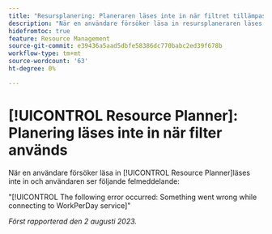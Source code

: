 ```yaml
---
title: "Resursplanering: Planeraren läses inte in när filtret tillämpas"
description: "När en användare försöker läsa in resursplaneraren läses inte planeraren in och användaren ser ett felmeddelande."
hidefromtoc: true
feature: Resource Management
source-git-commit: e39436a5aad5dbfe58386dc770babc2ed39f678b
workflow-type: tm+mt
source-wordcount: '63'
ht-degree: 0%

---
```



# [!UICONTROL Resource Planner]: Planering läses inte in när filter används

När en användare försöker läsa in [!UICONTROL Resource Planner]läses inte in och användaren ser följande felmeddelande:

&quot;[!UICONTROL The following error occurred: Something went wrong while connecting to WorkPerDay service]&quot;

_Först rapporterad den 2 augusti 2023._

